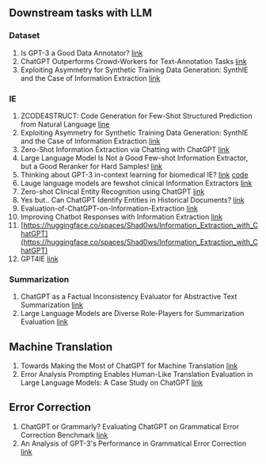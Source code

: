 ## Downstream tasks with LLM

### Dataset
1. Is GPT-3 a Good Data Annotator? [link](https://arxiv.org/abs/2212.10450)
2. ChatGPT Outperforms Crowd-Workers for Text-Annotation Tasks [link](https://arxiv.org/abs/2303.15056) 
3.  Exploiting Asymmetry for Synthetic Training Data Generation: SynthIE and the Case of Information Extraction [link](https://arxiv.org/pdf/2303.04132.pdf)

### IE
1. ZCODE4STRUCT: Code Generation for Few-Shot Structured Prediction from Natural Language [line](https://arxiv.org/pdf/2210.12810.pdf)
2.  Exploiting Asymmetry for Synthetic Training Data Generation: SynthIE and the Case of Information Extraction [link](https://arxiv.org/pdf/2303.04132.pdf) 
3. Zero-Shot Information Extraction via Chatting with ChatGPT [link](https://arxiv.org/abs/2302.10205)
4. Large Language Model Is Not a Good Few-shot Information Extractor, but a Good Reranker for Hard Samples!  [link](https://arxiv.org/abs/2303.08559) 
5. Thinking about GPT-3 in-context learning for biomedical IE?  [link](https://aclanthology.org/2022.findings-emnlp.329/) [code](https://github.com/dki-lab/few-shot-bioIE)
6. Lauge language models are fewshot clinical Information Extractors [link](https://arxiv.org/abs/2205.12689) 
8. Zero-shot Clinical Entity Recognition using ChatGPT [link](https://arxiv.org/pdf/2303.16416v1.pdf)
9. Yes but.. Can ChatGPT Identify Entities in Historical Documents? [link](https://arxiv.org/abs/2303.17322)
10. Evaluation-of-ChatGPT-on-Information-Extraction [link](https://github.com/RidongHan/Evaluation-of-ChatGPT-on-Information-Extraction)
11. Improving Chatbot Responses with Information Extraction [link](https://ai-fools.com/knowledge/information-extraction/)
12. [https://huggingface.co/spaces/Shad0ws/Information_Extraction_with_ChatGPT](https://huggingface.co/spaces/Shad0ws/Information_Extraction_with_ChatGPT)
13. GPT4IE  [link](https://github.com/cocacola-lab/GPT4IE) 

### Summarization 
1. ChatGPT as a Factual Inconsistency Evaluator for Abstractive Text Summarization [link](https://arxiv.org/abs/2303.15621)
2. Large Language Models are Diverse Role-Players for Summarization Evaluation [link](https://arxiv.org/abs/2303.1507)


## Machine Translation
1. Towards Making the Most of ChatGPT for Machine Translation [link](https://arxiv.org/pdf/2303.13780.pdf)
2. Error Analysis Prompting Enables Human-Like Translation Evaluation in Large Language Models: A Case Study on ChatGPT [link](https://arxiv.org/pdf/2303.13809.pdf)


## Error Correction
1. ChatGPT or Grammarly? Evaluating ChatGPT on Grammatical Error Correction Benchmark  [link](https://arxiv.org/pdf/2303.13648.pdf)
2. An Analysis of GPT-3's Performance in Grammatical Error Correction [link](https://arxiv.org/abs/2303.14342)




